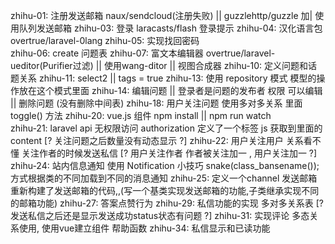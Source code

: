 zhihu-01: 注册发送邮箱 naux/sendcloud(注册失败) || guzzlehttp/guzzle  加| 使用队列发送邮箱
zhihu-03: 登录 laracasts/flash 登录提示 
zhihu-04: 汉化语言包 overtrue/laravel-0lang
zhihu-05: 实现找回密码	 
zhihu-06: create 问题表
zhihu-07: 富文本编辑器	 overtrue/laravel-ueditor(Purifier过滤) || 使用wang-ditor || 视图合成器
zhihu-10: 定义问题和话题关系
zhihu-11: select2  || tags = true 
zhihu-13: 使用 repository 模式 模型的操作放在这个模式里面 
zhihu-14: 编辑问题  || 登录者是问题的发布者 权限 可以编辑 || 删除问题 (没有删除中间表)
zhihu-18: 用户关注问题 使用多对多关系 里面 toggle() 方法
zhihu-20: vue.js 组件 npm install || npm run watch  
zhihu-21: laravel api 无权限访问 authorization 定义了一个<meta>标签 js 获取到里面的content [? 关注问题之后数量没有动态显示 ?]
zhihu-22: 用户关注用户 关系看不懂	关注作者的时候发送私信 [? 用户关注作者 作者被关注加一 , 用户关注加一 ?]
zhihu-24: 站内信息通知 使用 Notification 小技巧 snake(class_bansename()); 方式根据类的不同加载到不同的消息通知
zhihu-25: 定义一个channel 发送邮箱 重新构建了发送邮箱的代码,,(写一个基类实现发送邮箱的功能,子类继承实现不同的邮箱功能)
zhihu-27: 答案点赞行为
zhihu-29: 私信功能的实现 多对多关系表 [? 发送私信之后还是显示发送成功status状态有问题 ?]
zhihu-31: 实现评论 多态关系使用, 使用vue建立组件 帮助函数
zhihu-34: 私信显示和已读功能